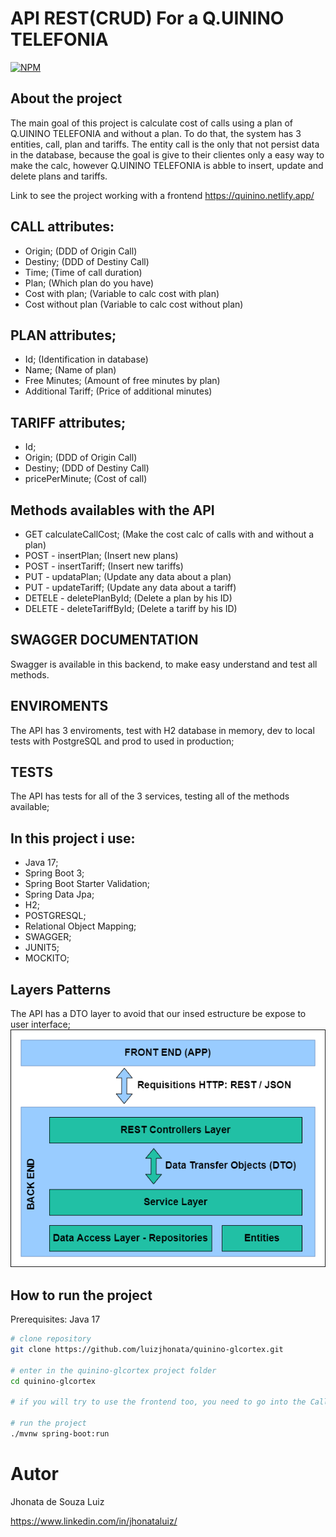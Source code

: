 # API REST(CRUD) For a Q.UININO TELEFONIA
[![NPM](https://img.shields.io/npm/l/react)](https://github.com/luizjhonata/quinino-glcortex/blob/main/LICENCE)

## About the project

The main goal of this project is calculate cost of calls using a plan of Q.UININO TELEFONIA and without a plan. 
To do that, the system has 3 entities, call, plan and tariffs. The entity call is the only that not persist data in the database, because the goal is give to their clientes only a easy way to make the calc, however Q.UININO TELEFONIA is abble to insert, update and delete plans and tariffs.

Link to see the project working with a frontend https://quinino.netlify.app/

## CALL attributes:

- Origin; (DDD of Origin Call)
- Destiny; (DDD of Destiny Call)
- Time; (Time of call duration)
- Plan; (Which plan do you have)
- Cost with plan; (Variable to calc cost with plan)
- Cost without plan (Variable to calc cost without plan)

## PLAN attributes;

- Id; (Identification in database)
- Name; (Name of plan)
- Free Minutes; (Amount of free minutes by plan)
- Additional Tariff; (Price of additional minutes)

## TARIFF attributes;

- Id;
- Origin; (DDD of Origin Call)
- Destiny; (DDD of Destiny Call)
- pricePerMinute; (Cost of call)

## Methods availables with the API

- GET calculateCallCost; (Make the cost calc of calls with and without a plan)
- POST - insertPlan; (Insert new plans)
- POST - insertTariff; (Insert new tariffs)
- PUT - updataPlan; (Update any data about a plan)
- PUT - updateTariff; (Update any data about a tariff)
- DETELE - deletePlanById; (Delete a plan by his ID)
- DELETE - deleteTariffById; (Delete a tariff by his ID)


## SWAGGER DOCUMENTATION

Swagger is available in this backend, to make easy understand and test all methods.

## ENVIROMENTS

The API has 3 enviroments, test with H2 database in memory, dev to local tests with PostgreSQL and prod to used in production;

## TESTS

The API has tests for all of the 3 services, testing all of the methods available;

## In this project i use:

- Java 17;
- Spring Boot 3;
- Spring Boot Starter Validation;
- Spring Data Jpa;
- H2;
- POSTGRESQL;
- Relational Object Mapping;
- SWAGGER;
- JUNIT5;
- MOCKITO;

## Layers Patterns

The API has a DTO layer to avoid that our insed estructure be expose to user interface;
![Web](https://github.com/luizjhonata/assetsreadme/blob/main/foodDeliveryBackEnd/layerPatterns.png)

## How to run the project

Prerequisites: Java 17

```bash
# clone repository
git clone https://github.com/luizjhonata/quinino-glcortex.git

# enter in the quinino-glcortex project folder
cd quinino-glcortex

# if you will try to use the frontend too, you need to go into the CallController and comment the line 20 @CrosOrigin annotation and uncomment the line 21; 

# run the project
./mvnw spring-boot:run
```

# Autor

Jhonata de Souza Luiz

https://www.linkedin.com/in/jhonataluiz/
